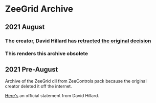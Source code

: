 # ZeeGrid Archive

## 2021 August
### The creator, David Hillard has [retracted the original decision](https://www.kycsepp.com/2021/08/26/zeecontrols-are-back-online/)
### This renders this archive **obsolete**




## 2021 Pre-August


Archive of the ZeeGrid dll from ZeeControls pack because the original creator deleted it off the internet.

[Here's](https://www.kycsepp.com/2021/08/14/zeecontrols-retired/) an official statement from David Hillard.
